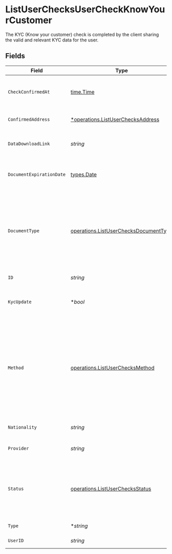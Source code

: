 # ListUserChecksUserCheckKnowYourCustomer

The KYC (Know your customer) check is completed by the client sharing the valid and relevant KYC data for the user.


## Fields

| Field                                                                                                                                                                                                                                            | Type                                                                                                                                                                                                                                             | Required                                                                                                                                                                                                                                         | Description                                                                                                                                                                                                                                      |
| ------------------------------------------------------------------------------------------------------------------------------------------------------------------------------------------------------------------------------------------------ | ------------------------------------------------------------------------------------------------------------------------------------------------------------------------------------------------------------------------------------------------ | ------------------------------------------------------------------------------------------------------------------------------------------------------------------------------------------------------------------------------------------------ | ------------------------------------------------------------------------------------------------------------------------------------------------------------------------------------------------------------------------------------------------ |
| `CheckConfirmedAt`                                                                                                                                                                                                                               | [time.Time](https://pkg.go.dev/time#Time)                                                                                                                                                                                                        | :heavy_check_mark:                                                                                                                                                                                                                               | Completion date and time of the KYC check. Must not be older than 24 months.                                                                                                                                                                     |
| `ConfirmedAddress`                                                                                                                                                                                                                               | [*operations.ListUserChecksAddress](../../../pkg/models/operations/listuserchecksaddress.md)                                                                                                                                                     | :heavy_minus_sign:                                                                                                                                                                                                                               | Address. Must not be a P.O. box or c/o address.                                                                                                                                                                                                  |
| `DataDownloadLink`                                                                                                                                                                                                                               | *string*                                                                                                                                                                                                                                         | :heavy_check_mark:                                                                                                                                                                                                                               | Download link for the KYC evidence file. Should be a valid URL.                                                                                                                                                                                  |
| `DocumentExpirationDate`                                                                                                                                                                                                                         | [types.Date](../../types/date.md)                                                                                                                                                                                                                | :heavy_check_mark:                                                                                                                                                                                                                               | Expiration date of the document used in KYC process in YYYY-MM-DD format.                                                                                                                                                                        |
| `DocumentType`                                                                                                                                                                                                                                   | [operations.ListUserChecksDocumentType](../../../pkg/models/operations/listuserchecksdocumenttype.md)                                                                                                                                            | :heavy_check_mark:                                                                                                                                                                                                                               | The type of document used in the KYC process.<br/>* PASSPORT - Passport<br/>* ID_CARD - National Identification document<br/>* RESIDENCE_PERMIT - Residence Permit                                                                               |
| `ID`                                                                                                                                                                                                                                             | *string*                                                                                                                                                                                                                                         | :heavy_check_mark:                                                                                                                                                                                                                               | User Check unique identifier.                                                                                                                                                                                                                    |
| `KycUpdate`                                                                                                                                                                                                                                      | **bool*                                                                                                                                                                                                                                          | :heavy_minus_sign:                                                                                                                                                                                                                               | Marks this check as a KYC refresh/update as opposed to an initial record.                                                                                                                                                                        |
| `Method`                                                                                                                                                                                                                                         | [operations.ListUserChecksMethod](../../../pkg/models/operations/listuserchecksmethod.md)                                                                                                                                                        | :heavy_check_mark:                                                                                                                                                                                                                               | Method used for AML compliant KYC process<br/>* VIDEO_ID - Video identification<br/>* IN_PERSON_ID - In person identification at the post office or the client’s outlet<br/>* ELECTRONIC_ID - Advanced electronic identification methods (namely German eID) |
| `Nationality`                                                                                                                                                                                                                                    | *string*                                                                                                                                                                                                                                         | :heavy_check_mark:                                                                                                                                                                                                                               | Country code. [ISO 3166 alpha-2 Codes](https://en.wikipedia.org/wiki/ISO_3166-1_alpha-2).                                                                                                                                                        |
| `Provider`                                                                                                                                                                                                                                       | *string*                                                                                                                                                                                                                                         | :heavy_check_mark:                                                                                                                                                                                                                               | Provider that was used to perform the KYC check.                                                                                                                                                                                                 |
| `Status`                                                                                                                                                                                                                                         | [operations.ListUserChecksStatus](../../../pkg/models/operations/listuserchecksstatus.md)                                                                                                                                                        | :heavy_check_mark:                                                                                                                                                                                                                               | Final status of the KYC check.<br/>* IN_PROGRESS - KYC check is in progress<br/>* PASSED - KYC check passed<br/>* FAILED - KYC check failed                                                                                                      |
| `Type`                                                                                                                                                                                                                                           | **string*                                                                                                                                                                                                                                        | :heavy_minus_sign:                                                                                                                                                                                                                               | The type of check must be “KYC”.                                                                                                                                                                                                                 |
| `UserID`                                                                                                                                                                                                                                         | *string*                                                                                                                                                                                                                                         | :heavy_check_mark:                                                                                                                                                                                                                               | User unique identifier.                                                                                                                                                                                                                          |